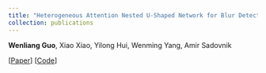 ```yaml
---
title: "Heterogeneous Attention Nested U-Shaped Network for Blur Detection"
collection: publications
---
```

**Wenliang Guo**, Xiao Xiao, Yilong Hui, Wenming Yang, Amir Sadovnik

[[Paper](https://ieeexplore.ieee.org/document/9616415)]
[[Code](https://github.com/WenliangGuo/HANUN)]